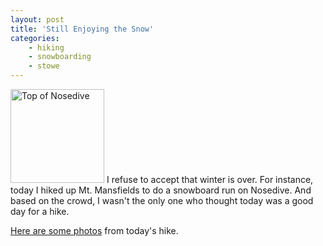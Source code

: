 ```yaml
---
layout: post
title: 'Still Enjoying the Snow'
categories:
    - hiking
    - snowboarding
    - stowe
---
```

[<img src="https://farm8.staticflickr.com/7347/14161061213_f44bfb7073_m.jpg" alt="Top of Nosedive" border="0" width="150" class="alignleft" />][gallery] I refuse to accept that winter is over. For instance, today I hiked up Mt. Mansfields to do a snowboard run on Nosedive. And based on the crowd, I wasn't the only one who thought today was a good day for a hike.

[Here are some photos][gallery] from today's hike.

[gallery]: https://www.flickr.com/photos/kirbyturner/sets/72157644571329602
